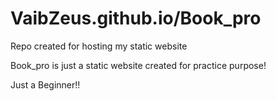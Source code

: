 # VaibZeus.github.io/Book_pro
Repo created for hosting my static website

Book_pro is just a static website created for practice purpose!


Just a Beginner!!
